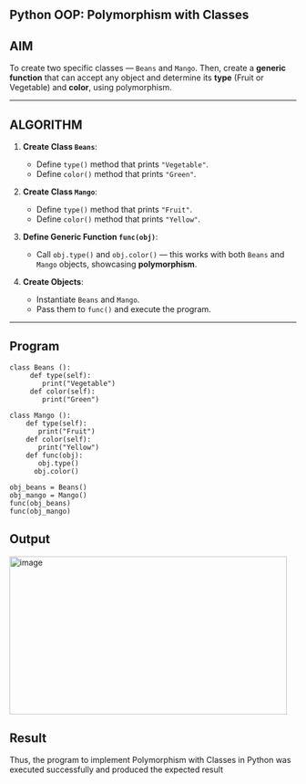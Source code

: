 ## Python OOP: Polymorphism with Classes

## AIM

To create two specific classes — `Beans` and `Mango`. Then, create a **generic function** that can accept any object and determine its **type** (Fruit or Vegetable) and **color**, using polymorphism.

---

## ALGORITHM

1. **Create Class `Beans`**:
   - Define `type()` method that prints `"Vegetable"`.
   - Define `color()` method that prints `"Green"`.

2. **Create Class `Mango`**:
   - Define `type()` method that prints `"Fruit"`.
   - Define `color()` method that prints `"Yellow"`.

3. **Define Generic Function `func(obj)`**:
   - Call `obj.type()` and `obj.color()` — this works with both `Beans` and `Mango` objects, showcasing **polymorphism**.

4. **Create Objects**:
   - Instantiate `Beans` and `Mango`.
   - Pass them to `func()` and execute the program.

---

## Program
```
class Beans ():
     def type(self):
        print("Vegetable")
     def color(self):
        print("Green")

class Mango ():
    def type(self):
       print("Fruit")
    def color(self):
       print("Yellow")
    def func(obj):
       obj.type()
      obj.color()

obj_beans = Beans()
obj_mango = Mango()
func(obj_beans)
func(obj_mango)

```
## Output
<img width="487" height="277" alt="image" src="https://github.com/user-attachments/assets/9bf507d6-7509-4c93-ad41-6a9b479943e2" />

## Result
Thus, the program to implement Polymorphism with Classes in Python was executed successfully
and produced the expected result
